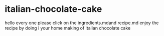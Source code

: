 # italian-chocolate-cake
hello every one please click on the ingredients.mdand recipe.md
 enjoy the recipe by doing i your home
making of italian chocolate cake
 
 
